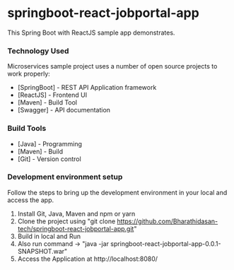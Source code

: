 # springboot-react-jobportal-app
This Spring Boot with ReactJS sample app demonstrates.

### Technology Used

Microservices sample project uses a number of open source projects to work properly:

* [SpringBoot] - REST API Application framework
* [ReactJS] - Frontend UI 
* [Maven] - Build Tool
* [Swagger] - API documentation

### Build Tools

* [Java] - Programming
* [Maven] - Build
* [Git] - Version control

### Development environment setup

Follow the steps to bring up the development environment in your local and access the app.

1) Install Git, Java, Maven and npm or yarn</br>
2) Clone the project using "git clone https://github.com/Bharathidasan-tech/springboot-react-jobportal-app.git" </br>
3) Build in local and Run</br>
4) Also run command -> "java -jar springboot-react-jobportal-app-0.0.1-SNAPSHOT.war"</br>
5) Access the Application at http://localhost:8080/</br>
   